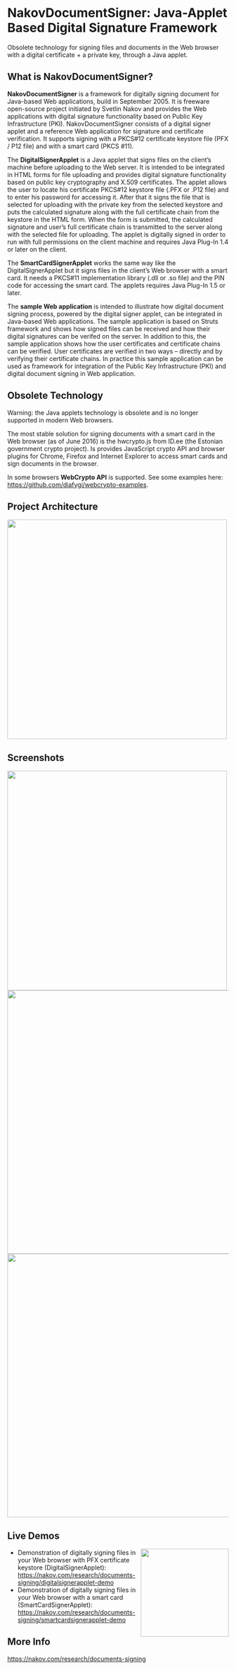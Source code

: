 # NakovDocumentSigner: Java-Applet Based Digital Signature Framework

Obsolete technology for signing files and documents in the Web browser with a digital certificate + a private key, through a Java applet.

## What is NakovDocumentSigner?

**NakovDocumentSigner** is a framework for digitally signing document for Java-based Web applications, build in September 2005. It is freeware open-source project initiated by Svetlin Nakov and provides the Web applications with digital signature functionality based on Public Key Infrastructure (PKI). NakovDocumentSigner consists of a digital signer applet and a reference Web application for signature and certificate verification. It supports signing with a PKCS#12 certificate keystore file (PFX / P12 file) and with a smart card (PKCS #11).

The **DigitalSignerApplet** is a Java applet that signs files on the client’s machine before uploading to the Web server. It is intended to be integrated in HTML forms for file uploading and provides digital signature functionality based on public key cryptography and X.509 certificates. The applet allows the user to locate his certificate PKCS#12 keystore file (.PFX or .P12 file) and to enter his password for accessing it. After that it signs the file that is selected for uploading with the private key from the selected keystore and puts the calculated signature along with the full certificate chain from the keystore in the HTML form. When the form is submitted, the calculated signature and user’s full certificate chain is transmitted to the server along with the selected file for uploading. The applet is digitally signed in order to run with full permissions on the client machine and requires Java Plug-In 1.4 or later on the client.

The **SmartCardSignerApplet** works the same way like the DigitalSignerApplet but it signs files in the client’s Web browser with a smart card. It needs a PKCS#11 implementation library (.dll or .so file) and the PIN code for accessing the smart card. The applets requires Java Plug-In 1.5 or later.

The **sample Web application** is intended to illustrate how digital document signing process, powered by the digital signer applet, can be integrated in Java-based Web applications. The sample application is based on Struts framework and shows how signed files can be received and how their digital signatures can be verifed on the server. In addition to this, the sample application shows how the user certificates and certificate chains can be verified. User certificates are verified in two ways – directly and by verifying their certificate chains. In practice this sample application can be used as framework for integration of the Public Key Infrastructure (PKI) and digital document signing in Web application.

## Obsolete Technology

Warning: the Java applets technology is obsolete and is no longer supported in modern Web browsers.

The most stable solution for signing documents with a smart card in the Web browser (as of June 2016) is the hwcrypto.js from ID.ee (the Estonian government crypto project). Is provides JavaScript crypto API and browser plugins for Chrome, Firefox and Internet Explorer to access smart cards and sign documents in the browser.

In some browsers **WebCrypto API** is supported. See some examples here: https://github.com/diafygi/webcrypto-examples.

## Project Architecture

<img src="https://user-images.githubusercontent.com/1689586/186133378-235fbe90-97ea-43a7-ac91-31e8b5817d41.png" width="500">

## Screenshots

<img src="https://user-images.githubusercontent.com/69080997/186357933-28f646be-db1b-42ed-8748-101ace59bf29.png" width="500">
<img src="https://user-images.githubusercontent.com/69080997/186357946-40a3c3df-d07e-4dc6-92dd-6811c947a557.png" width="600">
<img src="https://user-images.githubusercontent.com/69080997/186357957-22130f35-7a08-4017-a0d8-60c41a9e0200.png" width="600">

## Live Demos
<img src="https://user-images.githubusercontent.com/69080997/186360150-ffff1556-0cc1-4fee-81c5-288cfd06057a.png" width="200" align=right>

 - Demonstration of digitally signing files in your Web browser with PFX certificate keystore (DigitalSignerApplet): https://nakov.com/research/documents-signing/digitalsignerapplet-demo
 - Demonstration of digitally signing files in your Web browser with a smart card (SmartCardSignerApplet): https://nakov.com/research/documents-signing/smartcardsignerapplet-demo

## More Info

https://nakov.com/research/documents-signing

